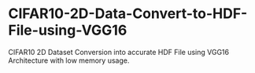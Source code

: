 # CIFAR10-2D-Data-Convert-to-HDF-File-using-VGG16
CIFAR10 2D Dataset Conversion into accurate HDF File using VGG16 Architecture with low memory usage. 
